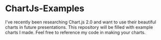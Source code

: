 # ChartJs-Examples
I've recently been researching Chart.js 2.0 and want to use their beautiful charts in future presentations. This repository will be filled with example charts I made. Feel free to reference my code in making your charts.
